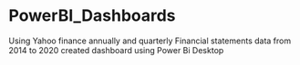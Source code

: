 # PowerBI_Dashboards
Using Yahoo finance annually and quarterly Financial statements data from 2014 to 2020 created dashboard using Power Bi Desktop
